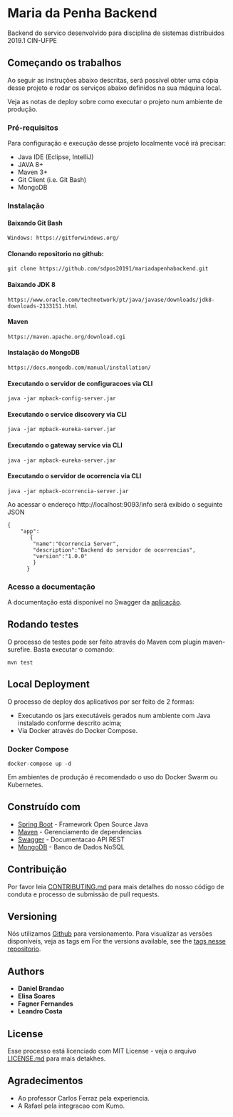 # Maria da Penha Backend

Backend do servico desenvolvido para disciplina de sistemas distribuidos 2019.1 CIN-UFPE

## Começando os trabalhos

Ao seguir as instruções abaixo descritas, será possível obter uma cópia desse projeto e rodar os serviços abaixo definidos na sua máquina local.

Veja as notas de deploy sobre como executar o projeto num ambiente de produção.

### Pré-requisitos

Para configuração e execução desse projeto localmente você irá precisar:
 
 - Java IDE (Eclipse, IntelliJ)
 - JAVA 8+
 - Maven 3+
 - Git Client (i.e. Git Bash)
 - MongoDB

### Instalação

#### Baixando Git Bash 

```
Windows: https://gitforwindows.org/
```

#### Clonando repositorio no github:

```
git clone https://github.com/sdpos20191/mariadapenhabackend.git
```

#### Baixando JDK 8

```
https://www.oracle.com/technetwork/pt/java/javase/downloads/jdk8-downloads-2133151.html
```

#### Maven
```
https://maven.apache.org/download.cgi
```

#### Instalação do MongoDB
```
https://docs.mongodb.com/manual/installation/
```

#### Executando o servidor de configuracoes via CLI
```
java -jar mpback-config-server.jar
```

#### Executando o service discovery via CLI
```
java -jar mpback-eureka-server.jar
```

#### Executando o gateway service via CLI
```
java -jar mpback-eureka-server.jar
```

#### Executando o servidor de ocorrencia via CLI
```
java -jar mpback-ocorrencia-server.jar
```

Ao acessar o endereço http://localhost:9093/info será exibido o seguinte JSON
```
{
    "app":
       {
        "name":"Ocorrencia Server",
        "description":"Backend do servidor de ocorrencias",
        "version":"1.0.0"
        }
      }
```

### Acesso a documentação

A documentação está disponível no Swagger da [aplicação](http://localhost:9093/swagger-ui.html).

## Rodando testes

O processo de testes pode ser feito através do Maven com plugin maven-surefire. Basta executar o comando:

```
mvn test
```

## Local Deployment

O processo de deploy dos aplicativos por ser feito de 2 formas:

 - Executando os jars executáveis gerados num ambiente com Java instalado conforme descrito acima;
 - Via Docker através do Docker Compose.
 
 ### Docker Compose
 
 ```
 docker-compose up -d
 ```
 
Em ambientes de produção é recomendado o uso do Docker Swarm ou Kubernetes.

## Construído com

* [Spring Boot](https://spring.io/projects/spring-boot) - Framework Open Source Java
* [Maven](https://maven.apache.org/) - Gerenciamento de dependencias
* [Swagger](https://swagger.io/) - Documentacao API REST
* [MongoDB](https://docs.mongodb.com/manual/installation/) - Banco de Dados NoSQL

## Contribuição

Por favor leia [CONTRIBUTING.md](https://github.com/sdpos20191/mariadapenhabackend) para mais detalhes do nosso código de conduta e processo de submissão de pull requests.

## Versioning

Nós utilizamos [Github](http://github.com/) para versionamento. Para visualizar as versões disponíveis, veja as tags em For the versions available, see the [tags nesse repositorio](https://github.com/sdpos20191/mariadapenhabackend/tags). 

## Authors

* **Daniel Brandao**
* **Elisa Soares**
* **Fagner Fernandes**
* **Leandro Costa**

## License

Esse processo está licenciado com MIT License - veja o arquivo [LICENSE.md](LICENSE.md) para mais detakhes.

## Agradecimentos

* Ao professor Carlos Ferraz pela experiencia.
* A Rafael pela integracao com Kumo.

